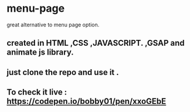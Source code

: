 # menu-page
great alternative to menu page option.

## created in HTML ,CSS ,JAVASCRIPT. ,GSAP and animate js library.
## just clone the repo and use it .
## To check it live : https://codepen.io/bobby01/pen/xxoGEbE
